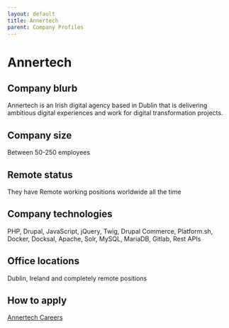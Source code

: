 ```yaml
---
layout: default
title: Annertech
parent: Company Profiles
---
```


# Annertech

## Company blurb

Annertech is an Irish digital agency based in Dublin that is delivering ambitious digital experiences and work for digital transformation projects. 

## Company size

Between 50-250 employees

## Remote status

They have Remote working positions worldwide all the time

## Company technologies

PHP, Drupal, JavaScript, jQuery, Twig, Drupal Commerce, Platform.sh, Docker, Docksal, Apache, Solr, MySQL, MariaDB, Gitlab, Rest APIs

## Office locations

Dublin, Ireland and completely remote positions

## How to apply

[Annertech Careers](https://www.annertech.com/careers)
